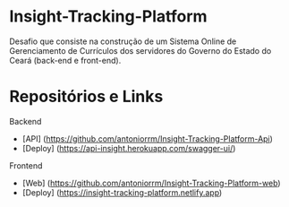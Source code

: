# Insight-Tracking-Platform
Desafio que consiste na construção de um Sistema Online de Gerenciamento de Currículos dos servidores do Governo do Estado do Ceará (back-end e front-end).

# Repositórios e Links

Backend
- [API] (https://github.com/antoniorrm/Insight-Tracking-Platform-Api)
- [Deploy] (https://api-insight.herokuapp.com/swagger-ui/)

Frontend
- [Web] (https://github.com/antoniorrm/Insight-Tracking-Platform-web)
- [Deploy] (https://insight-tracking-platform.netlify.app)
